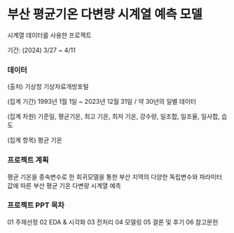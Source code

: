 # 부산 평균기온 다변량 시계열 예측 모델
시계열 데이터를 사용한 프로젝트

기간: (2024) 3/27 ~ 4/11


### 데이터
(출처) 기상청 기상자료개방포털

(집계 기간) 1993년 1월 1일 ~ 2023년 12월 31일 / 약 30년의 일별 데이터

(집계 차원) 기준일, 평균기온, 최고 기온, 최저 기온, 강수량, 일조합, 일조율, 일사합, 습도

(집계 항목) 평균 기온

### 프로젝트 계획
평균 기온을 종속변수로 한 회귀모델을 통한 부산 지역의 다양한 독립변수와 파라미터 값에 따른 부산 평균 기온 다변량 시계열 예측

### 프로젝트 PPT 목차
01 주제선정
02 EDA & 시각화
03 전처리
04 모델링
05 결론 및 후기
06 참고문헌
